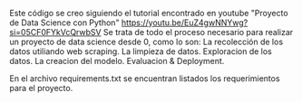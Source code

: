 Este código se creo siguiendo el tutorial encontrado en youtube "Proyecto de Data Science con Python"
https://youtu.be/EuZ4gwNNYwg?si=05CF0FYkVcQrwbSV
Se trata de todo el proceso necesario para realizar un proyecto de data science desde 0, como lo son:
La recolección de los datos utiliando web scraping.
La limpieza de datos.
Exploracion de los datos.
La creacion del modelo.
Evaluacion & Deployment.

En el archivo requirements.txt se encuentran listados los requerimientos para el proyecto.